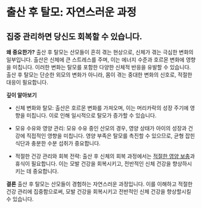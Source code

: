﻿

# 출산 후 탈모: 자연스러운 과정

## 집중 관리하면 당신도 회복할 수 있습니다.

**왜 중요한가?** 
출산 후 탈모는 산모들이 흔히 겪는 현상으로, 신체가 겪는 극심한 변화의 일부입니다. 출산은 신체에 큰 스트레스를 주며, 이는 에너지 수준과 호르몬 변화에 영향을 미칩니다. 이러한 변화는 탈모를 포함한 다양한 신체적 반응을 유발할 수 있습니다. 출산 후 탈모는 단순한 외모의 변화가 아니라, 몸이 겪는 중대한 변화의 신호로, 적절한 대응이 필요합니다. 

**깊이 알아보기** 

- 신체 변화와 탈모: 출산은 호르몬 변화를 가져오며, 이는 머리카락의 성장 주기에 영향을 미칩니다. 이로 인해 일시적으로 탈모가 증가할 수 있습니다. 

- 모유 수유와 영양 관리: 모유 수유 중인 산모의 경우, 영양 상태가 아이의 성장과 건강에 직접적인 영향을 미칩니다. 영양 부족은 탈모를 촉진할 수 있으므로, 균형 잡힌 식단과 충분한 수분 섭취가 중요합니다. 

- 적절한 건강 관리와 회복 전략: 출산 후 신체의 회복 과정에서는 [적절한 영양 보충](/m04/m0403/m040301/m04030102)과 휴식이 필요합니다. 이는 모발 건강을 회복시키고, 전반적인 신체 건강을 향상하시키는 데 중요합니다. 

**결론**
출산 후 탈모는 산모들이 경험하는 자연스러운 과정입니다. 이를 이해하고 적절한 건강 관리에 집중함으로써, 모발 건강을 회복시키고 전반적인 신체 건강을 향상할시킬 수 있습니다.
<!--stackedit_data:
eyJoaXN0b3J5IjpbLTk2NjM2NTE3LDE4MDUwOTY3MzYsNDU2Nz
M2MTE3XX0=
-->